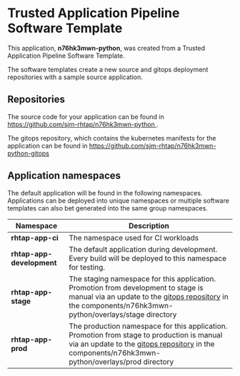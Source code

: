 # Trusted Application Pipeline Software Template

This application, **n76hk3mwn-python**, was created from a Trusted Application Pipeline Software Template.

The software templates create a new source and gitops deployment repositories with a sample source application. 

## Repositories

The source code for your application can be found in [https://github.com/sjm-rhtap/n76hk3mwn-python ](https://github.com/sjm-rhtap/n76hk3mwn-python ).
 
The gitops repository, which contains the kubernetes manifests for the application can be found in 
[https://github.com/sjm-rhtap/n76hk3mwn-python-gitops ](https://github.com/sjm-rhtap/n76hk3mwn-python-gitops ) 

## Application namespaces 

The default application will be found in the following namespaces. Applications can be deployed into unique namespaces or multiple software templates can also bet generated into the same group namespaces.  

|  Namespace   |  Description   |  
| -------- | -------- |
| **rhtap-app-ci** | The namespace used for CI workloads |
| **rhtap-app-development** | The default application during development. Every build will be deployed to this namespace for testing. |
| **rhtap-app-stage** | The staging namespace for this application. Promotion from development to stage is manual via an update to the [gitops repository](https://github.com/sjm-rhtap/n76hk3mwn-python-gitops ) in the components/n76hk3mwn-python/overlays/stage directory |
| **rhtap-app-prod** | The production namespace for this application. Promotion from stage to production is manual via an update to the [gitops repository](https://github.com/sjm-rhtap/n76hk3mwn-python-gitops ) in the components/n76hk3mwn-python/overlays/prod directory |